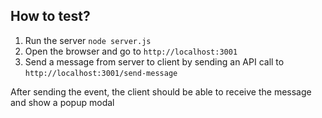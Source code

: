 ## How to test?
1. Run the server `node server.js`
2. Open the browser and go to `http://localhost:3001`
3. Send a message from server to client by sending an API call to `http://localhost:3001/send-message`

After sending the event, the client should be able to receive the message and show a popup modal
